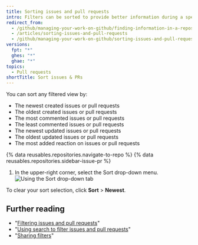 ```yaml
---
title: Sorting issues and pull requests
intro: Filters can be sorted to provide better information during a specific time period.
redirect_from:
  - /github/managing-your-work-on-github/finding-information-in-a-repository/sorting-issues-and-pull-requests
  - /articles/sorting-issues-and-pull-requests
  - /github/managing-your-work-on-github/sorting-issues-and-pull-requests
versions:
  fpt: "*"
  ghes: "*"
  ghae: "*"
topics:
  - Pull requests
shortTitle: Sort issues & PRs
---
```


You can sort any filtered view by:

- The newest created issues or pull requests
- The oldest created issues or pull requests
- The most commented issues or pull requests
- The least commented issues or pull requests
- The newest updated issues or pull requests
- The oldest updated issues or pull requests
- The most added reaction on issues or pull requests

{% data reusables.repositories.navigate-to-repo %}
{% data reusables.repositories.sidebar-issue-pr %}

1. In the upper-right corner, select the Sort drop-down menu.
   ![Using the Sort drop-down tab](/assets/images/help/issues/issues_sort_dropdown.png)

To clear your sort selection, click **Sort** > **Newest**.

## Further reading

- "[Filtering issues and pull requests](/articles/filtering-issues-and-pull-requests)"
- "[Using search to filter issues and pull requests](/articles/using-search-to-filter-issues-and-pull-requests)"
- "[Sharing filters](/articles/sharing-filters)"
